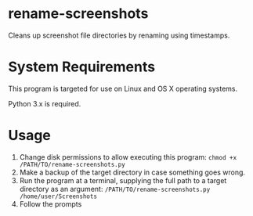 # rename-screenshots
Cleans up screenshot file directories by renaming using timestamps.

# System Requirements

This program is targeted for use on Linux and OS X operating systems.

Python 3.x is required.

# Usage

1) Change disk permissions to allow executing this program:
`chmod +x /PATH/TO/rename-screenshots.py`
2) Make a backup of the target directory in case something goes wrong.
3) Run the program at a terminal, supplying the full path to a target directory as an argument:
`/PATH/TO/rename-screenshots.py /home/user/Screenshots`
4) Follow the prompts
